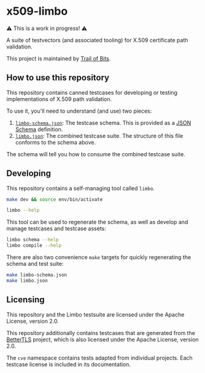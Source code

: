 # x509-limbo

⚠️ This is a work in progress! ⚠️

A suite of testvectors (and associated tooling) for X.509 certificate path
validation.

This project is maintained by [Trail of Bits](https://www.trailofbits.com/).

## How to use this repository

This repository contains canned testcases for developing or testing
implementations of X.509 path validation.

To use it, you'll need to understand (and use) two pieces:

1. [`limbo-schema.json`](./limbo-schema.json): The testcase schema. This is
   provided as a [JSON Schema](https://json-schema.org/) definition.
2. [`limbo.json`](./limbo.json): The combined testcase
   suite. The structure of this file conforms to the schema above.

The schema will tell you how to consume the combined testcase suite.

## Developing

This repository contains a self-managing tool called `limbo`.

```bash
make dev && source env/bin/activate

limbo --help
```

This tool can be used to regenerate the schema, as well as
develop and manage testcases and testcase assets:

```bash
limbo schema --help
limbo compile --help
```

There are also two convenience `make` targets for quickly regenerating
the schema and test suite:

```bash
make limbo-schema.json
make limbo.json
```

## Licensing

This repository and the Limbo testsuite are licensed under the Apache License,
version 2.0.

This repository additionally contains testcases that are generated from
the [BetterTLS](https://github.com/Netflix/bettertls) project, which
is also licensed under the Apache License, version 2.0.

The `cve` namespace contains tests adapted from individual projects.
Each testcase license is included in its documentation.
